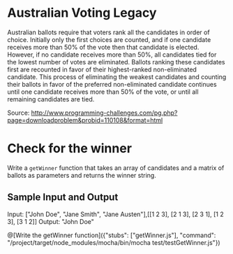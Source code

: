 # Australian Voting Legacy	

Australian ballots require that voters rank all the candidates in order of choice. Initially only the first choices are counted, and if one candidate receives more than 50% of the vote then that candidate is elected. However, if no candidate receives more than 50%, all candidates tied for the lowest number of votes are eliminated. Ballots ranking these candidates first are recounted in favor of their highest-ranked non-eliminated candidate. This process of eliminating the weakest candidates and counting their ballots in favor of the preferred non-eliminated candidate continues until one candidate receives more than 50% of the vote, or until all remaining candidates are tied.

Source: http://www.programming-challenges.com/pg.php?page=downloadproblem&probid=110108&format=html

# Check for the winner

Write a `getWinner` function that takes an array of candidates and a matrix of ballots as parameters and returns the winner string.

## Sample Input and Output

Input: ["John Doe", "Jane Smith", "Jane Austen"],[[1 2 3], [2 1 3], [2 3 1], [1 2 3], [3 1 2]]
Output: "John Doe"

@[Write the getWinner function]({"stubs": ["getWinner.js"], "command": "/project/target/node_modules/mocha/bin/mocha test/testGetWinner.js"})
